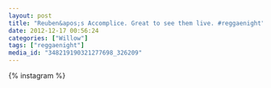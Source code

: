 ```yaml
---
layout: post
title: "Reuben&apos;s Accomplice. Great to see them live. #reggaenight"
date: 2012-12-17 00:56:24
categories: ["Willow"]
tags: ["reggaenight"]
media_id: "348219190321277698_326209"
---
```


{% instagram %}
